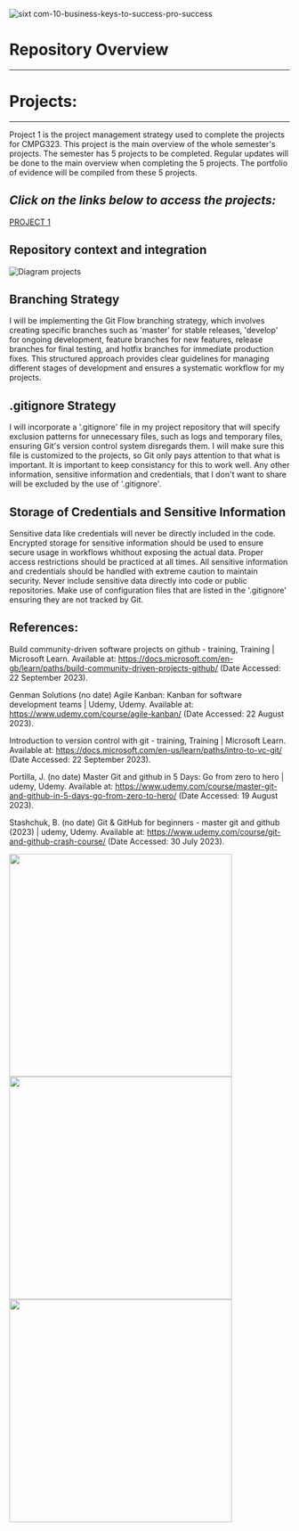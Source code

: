 ![sixt com-10-business-keys-to-success-pro-success](https://github.com/WillemHeyneke/CMPG323-Overview-13156446/assets/145063933/eec69bb4-8f12-48df-91df-3b9c13391151)
# **Repository Overview**
---
# **Projects:**
---
Project 1 is the project management strategy used to complete the projects for CMPG323.
This project is the main overview of the whole semester's projects. The semester has 5 projects to be completed.
Regular updates will be done to the main overview when completing the 5 projects. 
The portfolio of evidence will be compiled from these 5 projects.
## _Click on the links below to access the projects:_
<a href = "https://github.com/users/WillemHeyneke/projects/3"> PROJECT 1 </a>


## **Repository context and integration**

![Diagram projects](https://github.com/WillemHeyneke/CMPG323-Overview-13156446/assets/145063933/0db920a2-67df-4c37-9f29-705627da60fb)

## **Branching Strategy**
I will be implementing the Git Flow branching strategy, which involves creating specific branches such as 'master' for stable releases, 'develop' for ongoing development, feature branches for new features, release branches for final testing, and hotfix branches for immediate production fixes. This structured approach provides clear guidelines for managing different stages of development and ensures a systematic workflow for my projects.

## **.gitignore Strategy**
I will incorporate a '.gitignore' file in my project repository that will specify exclusion patterns for unnecessary files, such as logs and temporary files, ensuring Git's version control system disregards them. I will make sure this file is customized to the projects, so Git only pays attention to that what is important. It is important to keep consistancy for this to work well. Any other information, sensitive information and credentials, that I don't want to share will be excluded by the use of '.gitignore'.

## **Storage of Credentials and Sensitive Information**
Sensitive data like credentials will never be directly included in the code. Encrypted storage for sensitive information should be used to ensure secure usage in workflows whithout exposing the actual data. Proper access restrictions should be practiced at all times. All sensitive information and credentials should be handled with extreme caution to maintain security. Never include sensitive data directly into code or public repositories. Make use of configuration files that are listed in the '.gitignore' ensuring they are not tracked by Git.

## **References:**

Build community-driven software projects on github - training, Training | Microsoft Learn. 
Available at: https://docs.microsoft.com/en-gb/learn/paths/build-community-driven-projects-github/ (Date Accessed: 22 September 2023).

Genman Solutions (no date) Agile Kanban: Kanban for software development teams | Udemy, Udemy. 
Available at: https://www.udemy.com/course/agile-kanban/ (Date Accessed: 22 August 2023).

Introduction to version control with git - training, Training | Microsoft Learn. 
Available at: https://docs.microsoft.com/en-us/learn/paths/intro-to-vc-git/ (Date Accessed: 22 September 2023).

Portilla, J. (no date) Master Git and github in 5 Days: Go from zero to hero | udemy, Udemy. 
Available at: https://www.udemy.com/course/master-git-and-github-in-5-days-go-from-zero-to-hero/ (Date Accessed: 19 August 2023).

Stashchuk, B. (no date) Git &amp; GitHub for beginners - master git and github (2023) | udemy, Udemy. 
Available at: https://www.udemy.com/course/git-and-github-crash-course/ (Date Accessed: 30 July 2023).

<img src="https://github.com/WillemHeyneke/CMPG323-Overview-13156446/assets/145063933/bf4d4cc7-1bbc-4a0b-a095-7c03d5f8b6b9" width="400" height="400">

<img src="https://github.com/WillemHeyneke/CMPG323-Overview-13156446/assets/145063933/54d0d799-747f-4531-af66-3bc21c726443" width="400" height="400">

<img src="https://github.com/WillemHeyneke/CMPG323-Overview-13156446/assets/145063933/b9de8474-cba9-4331-9f04-7c39e51f41f0" width="400" height="400">


